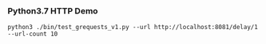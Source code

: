 ### Python3.7 HTTP Demo

```shell
python3 ./bin/test_grequests_v1.py --url http://localhost:8081/delay/1 --url-count 10
```
